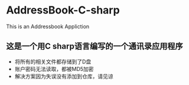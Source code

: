 # AddressBook-C-sharp
This is an Addressbook Appliction
## 这是一个用C sharp语言编写的一个通讯录应用程序
+ 将所有的相关文件都存储到了D盘
+ 账户密码无法读取，都被MD5加密
+ 解决方案因为失误没有添加到仓库，请见谅
